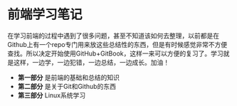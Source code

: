# 前端学习笔记
在学习前端的过程中遇到了很多问题，甚至不知道该如何去整理，以前都是在Github上有一个repo专门用来放这些总结性的东西，但是有时候感觉非常不方便查找。所以决定开始使用GitHub+GitBook，这样一来可以方便的复习了。学习就是这样，一边学，一边犯错，一边总结，一边成长。加油！

- **第一部分** 是前端的基础和总结的知识
- **第二部分** 是关于Git和Github的东西
- **第三部分** Linux系统学习

